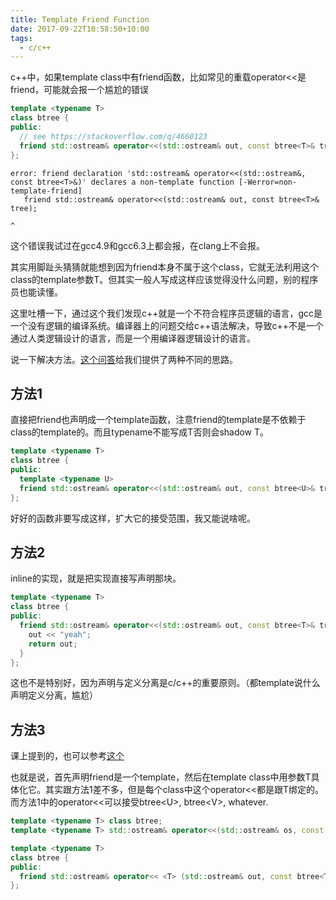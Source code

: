 ```yaml
---
title: Template Friend Function
date: 2017-09-22T10:58:50+10:00
tags:
  - c/c++
---
```


c++中，如果template class中有friend函数，比如常见的重载operator<<是friend，可能就会报一个尴尬的错误

```c++
template <typename T>
class btree {
public:
  // see https://stackoverflow.com/q/4660123
  friend std::ostream& operator<<(std::ostream& out, const btree<T>& tree);
};
```

```shell
error: friend declaration 'std::ostream& operator<<(std::ostream&, const btree<T>&)' declares a non-template function [-Werror=non-template-friend]
   friend std::ostream& operator<<(std::ostream& out, const btree<T>& tree);
                                                                          ^
```

这个错误我试过在gcc4.9和gcc6.3上都会报，在clang上不会报。

其实用脚趾头猜猜就能想到因为friend本身不属于这个class，它就无法利用这个class的template参数T。但其实一般人写成这样应该觉得没什么问题，别的程序员也能读懂。

这里吐槽一下，通过这个我们发现c++就是一个不符合程序员逻辑的语言，gcc是一个没有逻辑的编译系统。编译器上的问题交给c++语法解决，导致c++不是一个通过人类逻辑设计的语言，而是一个用编译器逻辑设计的语言。

说一下解决方法。[这个问答](https://stackoverflow.com/q/4660123)给我们提供了两种不同的思路。

## 方法1

直接把friend也声明成一个template函数，注意friend的template是不依赖于class的template的。而且typename不能写成T否则会shadow T。

```c++
template <typename T>
class btree {
public:
  template <typename U>
  friend std::ostream& operator<<(std::ostream& out, const btree<U>& tree);
};
```

好好的函数非要写成这样，扩大它的接受范围，我又能说啥呢。

## 方法2

inline的实现，就是把实现直接写声明那块。

```c++
template <typename T>
class btree {
public:
  friend std::ostream& operator<<(std::ostream& out, const btree<T>& tree) {
    out << "yeah";
    return out;
  }
};
```

这也不是特别好，因为声明与定义分离是c/c++的重要原则。（都template说什么声明定义分离，尴尬）

## 方法3

课上提到的，也可以参考[这个](http://en.cppreference.com/w/cpp/language/friend#Template_friend_operators)

也就是说，首先声明friend是一个template，然后在template class中用参数T具体化它。其实跟方法1差不多，但是每个class中这个operator<<都是跟T绑定的。而方法1中的operator<<可以接受btree\<U\>, btree\<V\>, whatever.

```c++
template <typename T> class btree;
template <typename T> std::ostream& operator<<(std::ostream& os, const btree<T>& tree);

template <typename T>
class btree {
public:
  friend std::ostream& operator<< <T> (std::ostream& out, const btree<T>& tree);
};
```
